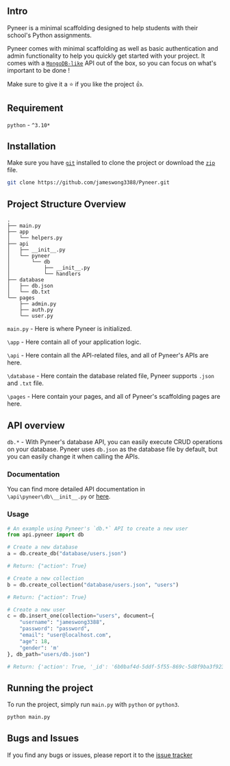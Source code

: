 ## Intro

Pyneer is a minimal scaffolding designed to help students with their school's Python assignments.

Pyneer comes with minimal scaffolding as well as basic authentication and admin functionality to help you quickly get
started with your project. It comes with a [`MongoDB-like`](https://www.mongodb.com/docs/manual/crud/) API out of the box,
so you can focus on what's important to be done !

Make sure to give it a ⭐ if you like the project 👍.

## Requirement

`python` - `^3.10*`

## Installation

Make sure you have [`git`](https://git-scm.com/downloads) installed to clone the project or download the [`zip`](https://github.com/jameswong3388/Pyneer/archive/refs/heads/master.zip) file.

```bash
git clone https://github.com/jameswong3388/Pyneer.git
```

## Project Structure Overview

```
.
├── main.py
├── app
│   └── helpers.py
├── api
│   ├── __init__.py
│   └── pyneer
│       └── db
│           ├── __init__.py
│           └── handlers
├── database
│   ├── db.json
│   └── db.txt
└── pages
    ├── admin.py
    ├── auth.py
    └── user.py
```

`main.py` - Here is where Pyneer is initialized.

`\app` - Here contain all of your application logic.

`\api` - Here contain all the API-related files, and all of Pyneer's APIs are here.

`\database` - Here contain the database related file, Pyneer supports `.json` and `.txt` file.

`\pages` - Here contain your pages, and all of Pyneer's scaffolding pages are here.

## API overview

`db.*` - With Pyneer's database API, you can easily execute CRUD operations on your database. Pyneer uses `db.json` as
the database file by default, but you can easily change it when calling the APIs. 

### Documentation
You can find more detailed API documentation in `\api\pyneer\db\__init__.py` or [here](https://github.com/jameswong3388/Pyneer/blob/master/api/pyneer/db/__init__.py).

### Usage

```python
# An example using Pyneer's `db.*` API to create a new user
from api.pyneer import db

# Create a new database
a = db.create_db("database/users.json")

# Return: {"action": True}

# Create a new collection
b = db.create_collection("database/users.json", "users")

# Return: {"action": True}

# Create a new user
c = db.insert_one(collection="users", document={
    "username": "jameswong3388",
    "password": "password",
    "email": "user@localhost.com",
    "age": 18,
    "gender": 'm'
}, db_path="users/db.json")

# Return: {'action': True, '_id': '6b0baf4d-5ddf-5f55-869c-5d8f9ba3f923'}
```

## Running the project

To run the project, simply run `main.py` with `python` or `python3`.

```bash
python main.py
```

## Bugs and Issues

If you find any bugs or issues, please report it to the [issue tracker](https://github.com/jameswong3388/Pyneer/issues)
